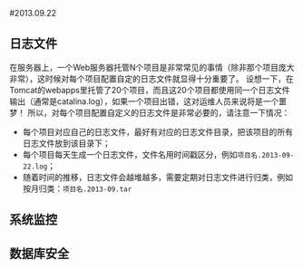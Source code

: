 #2013.09.22

## 日志文件

  在服务器上，一个Web服务器托管N个项目是非常常见的事情（除非那个项目庞大非常），这时候对每个项目配置自定的日志文件就显得十分重要了。
设想一下，在Tomcat的webapps里托管了20个项目，而且这20个项目都使用同一个日志文件输出（通常是catalina.log），如果一个项目出错，这对运维人员来说将是一个噩梦！
所以，对每个项目配置自定义的日志文件是非常必要的，请注意一下情况：

  * 每个项目对应自己的日志文件，最好有对应的日志文件目录，把该项目的所有日志文件放到该目录下；
  * 每个项目每天生成一个日志文件，文件名用时间戳区分，例如<code>项目名.2013-09-22.log</code>；
  * 随着时间的推移，日志文件会越堆越多，需要定期对日志文件进行归类，例如按月归类：<code>项目名.2013-09.tar</code>

## 系统监控

## 数据库安全
